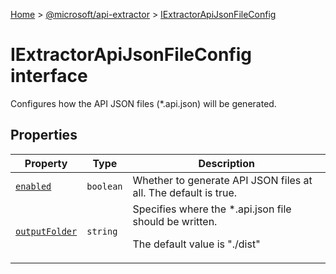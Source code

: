 [Home](./index) &gt; [@microsoft/api-extractor](./api-extractor.md) &gt; [IExtractorApiJsonFileConfig](./api-extractor.iextractorapijsonfileconfig.md)

# IExtractorApiJsonFileConfig interface

Configures how the API JSON files (\*.api.json) will be generated.

## Properties

|  Property | Type | Description |
|  --- | --- | --- |
|  [`enabled`](./api-extractor.iextractorapijsonfileconfig.enabled.md) | `boolean` | Whether to generate API JSON files at all. The default is true. |
|  [`outputFolder`](./api-extractor.iextractorapijsonfileconfig.outputfolder.md) | `string` | Specifies where the \*.api.json file should be written.<p/>The default value is "./dist" |

